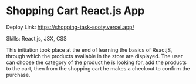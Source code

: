 # Shopping Cart React.js App

Deploy Link: https://shopping-task-sooty.vercel.app/

Skills: React.js, JSX, CSS 

This initiation took place at the end of learning the basics of ReactjS, through which the products available in the store are displayed. The user can choose the category of the product he is looking for, add the products to the cart, then from the shopping cart he makes a checkout to confirm the purchase.
